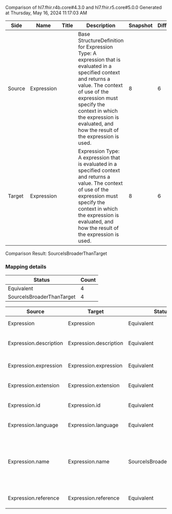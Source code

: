 Comparison of hl7.fhir.r4b.core#4.3.0 and hl7.fhir.r5.core#5.0.0
Generated at Thursday, May 16, 2024 11:17:03 AM

| Side | Name | Title | Description | Snapshot | Differential |
| --- | --- | --- | --- | --- | --- |
| Source | Expression |  | Base StructureDefinition for Expression Type: A expression that is evaluated in a specified context and returns a value. The context of use of the expression must specify the context in which the expression is evaluated, and how the result of the expression is used. | 8 | 6 |
| Target | Expression |  | Expression Type: A expression that is evaluated in a specified context and returns a value. The context of use of the expression must specify the context in which the expression is evaluated, and how the result of the expression is used. | 8 | 6 |


Comparison Result: SourceIsBroaderThanTarget


### Mapping details

| Status | Count |
| ------ | ----- |
Equivalent | 4 |
SourceIsBroaderThanTarget | 4 |


| Source | Target | Status | Message |
| ------ | ------ | ------ | ------- |
| Expression | Expression | Equivalent | R4B `Expression` maps as Equivalent to R5 `Expression` |
| Expression.description | Expression.description | Equivalent | R4B `Expression.description` maps as Equivalent to R5 `Expression.description` |
| Expression.expression | Expression.expression | Equivalent | R4B `Expression.expression` maps as Equivalent to R5 `Expression.expression` |
| Expression.extension | Expression.extension | Equivalent | R4B `Expression.extension` maps as Equivalent to R5 `Expression.extension` |
| Expression.id | Expression.id | Equivalent | R4B `Expression.id` maps as Equivalent to R5 `Expression.id` |
| Expression.language | Expression.language | Equivalent | R4B `Expression.language` maps as Equivalent to R5 `Expression.language` |
| Expression.name | Expression.name | SourceIsBroaderThanTarget | R4B `Expression.name` maps as SourceIsBroaderThanTarget to R5 `Expression.name` - name has change due to type change: R4B name id has no equivalent or mapped type in R5 name |
| Expression.reference | Expression.reference | Equivalent | R4B `Expression.reference` maps as Equivalent to R5 `Expression.reference` |

